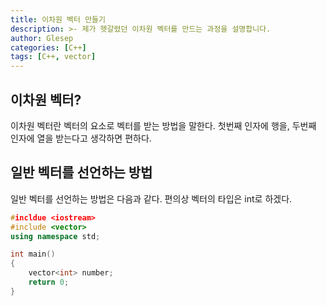 ```yaml
---
title: 이차원 벡터 만들기
description: >- 제가 헷갈렸던 이차원 벡터를 만드는 과정을 설명합니다.
author: Glesep
categories: [C++]
tags: [C++, vector]
---
```


## 이차원 벡터?
이차원 벡터란 벡터의 요소로 벡터를 받는 방법을 말한다. 첫번째 인자에 행을, 두번째 인자에 열을 받는다고 생각하면 편하다.

## 일반 벡터를 선언하는 방법
일반 벡터를 선언하는 방법은 다음과 같다. 편의상 벡터의 타입은 int로 하겠다.
```C++
#incldue <iostream>
#include <vector>
using namespace std;

int main()
{
    vector<int> number;
    return 0;
}
``` 



